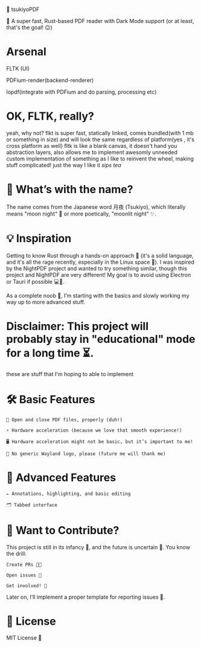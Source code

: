 🌙 tsukiyoPDF

🚀 A super fast, Rust-based PDF reader with Dark Mode support (or at least, that's the goal! 😉)

# Arsenal
FLTK (UI)

PDFium-render(backend-renderer)

lopdf(integrate with PDFium and do parsing, processing etc)

# OK, FLTK, really?
yeah, why not?
flkt is super fast, statically linked, comes bundled(with 1 mb or something in size) and
will look the same regardless of platform(yes , it's cross platform as well)
fltk is like a blank canvas, it doesn't hand you abstraction layers, also allows me
to implement awesomly unneeded custom implementation of something as I like to reinvent the wheel, making stuff complicated!
just the way I like it *sips tea*

# 🤔 What’s with the name?

The name comes from the Japanese word 月夜 (Tsukiyo), which literally means "moon night" 🌙 or more poetically, "moonlit night" ✨.

# 💡 Inspiration

Getting to know Rust through a hands-on approach 🦀 (it's a solid language, and it's all the rage recently, especially in the Linux space 🐧).
I was inspired by the NightPDF project and wanted to try something similar, though this project and NightPDF are very different!
My goal is to avoid using Electron or Tauri if possible 💻🚫.

As a complete noob 🍼, I’m starting with the basics and slowly working my way up to more advanced stuff.

# Disclaimer: This project will probably stay in "educational" mode for a long time ⏳. #

these are stuff that I'm hoping to able to implement
# 🛠️ Basic Features

    📂 Open and close PDF files, properly (duh!)

    ⚡ Hardware acceleration (because we love that smooth experience!)

    🖥️ Hardware acceleration might not be basic, but it’s important to me!

    🚫 No generic Wayland logo, please (future me will thank me)
    

# 🚀 Advanced Features

    ✏️ Annotations, highlighting, and basic editing

    🗂️ Tabbed interface

# 🤝 Want to Contribute?

This project is still in its infancy 🐣, and the future is uncertain 🔮.
You know the drill:

    Create PRs 🧑‍💻

    Open issues 💬

    Get involved! 🙌

Later on, I’ll implement a proper template for reporting issues 📑.

# 📜 License

MIT License 📝
